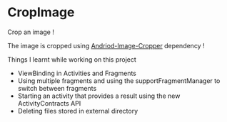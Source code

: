 # CropImage

Crop an image !

The image is cropped using [Andriod-Image-Cropper](https://github.com/CanHub/Android-Image-Cropper) dependency !

Things I learnt while working on this project
- ViewBinding in Activities and Fragments
- Using multiple fragments and using the supportFragmentManager to switch between fragments
- Starting an activity that provides a result using the new ActivityContracts API
- Deleting files stored in external directory
